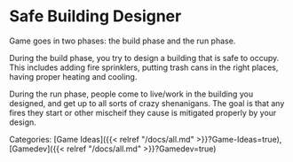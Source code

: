 # Safe Building Designer

Game goes in two phases: the build phase and the run phase. 

During the build phase, you try to design a building that is safe to occupy.
This includes adding fire sprinklers, putting trash cans in the right places,
having proper heating and cooling.

During the run phase, people come to live/work in the building you designed,
and get up to all sorts of crazy shenanigans. The goal is that any fires they
start or other mischeif they cause is mitigated properly by your design.

Categories: [Game Ideas]({{< relref "/docs/all.md" >}}?Game-Ideas=true), [Gamedev]({{< relref "/docs/all.md" >}}?Gamedev=true)